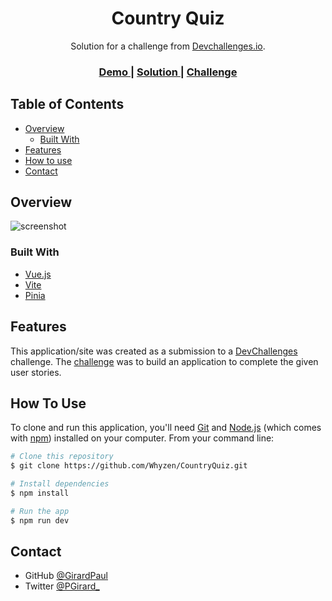 <!-- Please update value in the {}  -->

<h1 align="center">Country Quiz</h1>

<div align="center">
   Solution for a challenge from  <a href="http://devchallenges.io" target="_blank">Devchallenges.io</a>.
</div>

<div align="center">
  <h3>
    <a href="https://country-quiz-blush-nu.vercel.app/">
      Demo
    </a>
    <span> | </span>
    <a href="https://github.com/GirardPaul/CountryQuiz">
      Solution
    </a>
    <span> | </span>
    <a href="https://devchallenges.io/challenges/Bu3G2irnaXmfwQ8sZkw8">
      Challenge
    </a>
  </h3>
</div>

<!-- TABLE OF CONTENTS -->

## Table of Contents

- [Overview](#overview)
  - [Built With](#built-with)
- [Features](#features)
- [How to use](#how-to-use)
- [Contact](#contact)

<!-- OVERVIEW -->

## Overview

![screenshot](https://i.postimg.cc/3Ntf3Kpk/overview.jpg)

### Built With

<!-- This section should list any major frameworks that you built your project using. Here are a few examples.-->

- [Vue.js](https://vuejs.org/)
- [Vite](https://vitejs.dev/)
- [Pinia](https://pinia.vuejs.org/)

## Features

<!-- List the features of your application or follow the template. Don't share the figma file here :) -->

This application/site was created as a submission to a [DevChallenges](https://devchallenges.io/challenges) challenge. The [challenge](https://devchallenges.io/challenges/Bu3G2irnaXmfwQ8sZkw8) was to build an application to complete the given user stories.

## How To Use

<!-- Example: -->

To clone and run this application, you'll need [Git](https://git-scm.com) and [Node.js](https://nodejs.org/en/download/) (which comes with [npm](http://npmjs.com)) installed on your computer. From your command line:

```bash
# Clone this repository
$ git clone https://github.com/Whyzen/CountryQuiz.git

# Install dependencies
$ npm install

# Run the app
$ npm run dev
```

## Contact

- GitHub [@GirardPaul](https://github.com/GirardPaul)
- Twitter [@PGirard\_](https://twitter.com/PGirard_)
